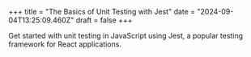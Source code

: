 +++
title = "The Basics of Unit Testing with Jest"
date = "2024-09-04T13:25:09.460Z"
draft = false
+++

Get started with unit testing in JavaScript using Jest, a popular testing framework for React applications.
        